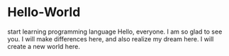 # Hello-World
start learning programming language 
Hello, everyone. I am so glad to see you. I will make differences here, and also realize my dream here. 
I will create a new world here. 
